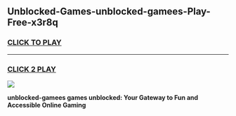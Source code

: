 
## Unblocked-Games-unblocked-gamees-Play-Free-x3r8q
<h3>
<a href="https://premium76.site?title=unblocked-gamees&ref=20A">CLICK TO PLAY</a></h3>
<hr>

<h3>
<a href="https://premium76.site?title=unblocked-gamees&ref=20A">CLICK 2 PLAY</a>
  
</h3>

<a href="https://premium76.site?title=unblocked-gamees&ref=20A"><img src="https://clearcache.store/games.png"></a>


**unblocked-gamees games unblocked: Your Gateway to Fun and Accessible Online Gaming**
